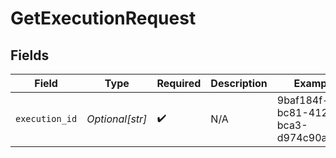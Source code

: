 # GetExecutionRequest


## Fields

| Field                                | Type                                 | Required                             | Description                          | Example                              |
| ------------------------------------ | ------------------------------------ | ------------------------------------ | ------------------------------------ | ------------------------------------ |
| `execution_id`                       | *Optional[str]*                      | :heavy_check_mark:                   | N/A                                  | 9baf184f-bc81-4128-bca3-d974c90a12c4 |